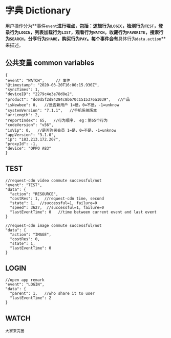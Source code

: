 # 字典 Dictionary

用户操作分为**事件`event`**进行埋点，包括：逻辑行为`LOGIC`，检测行为`TEST`，登录行为`LOGIN`，列表加载行为`LIST`，观看行为`WATCH`，收藏行为`FAVORITE`，搜索行为`SEARCH`，分享行为`SHARE`，购买行为`PAY`。每个事件会有**具体行为`data.action`**来描述。

## 公共变量 common variables
    {
    "event": "WATCH",     // 事件 
    "@timestamp": "2020-03-20T16:00:15.930Z",    
    "syncTimes": 1,
    "deviceID": "2279c4e3e78d8e2",      
    "product": "dc0d5f2d84284c8b670c1515376a1039",   //产品
    "isNewbee": 0,   //是否新用户 1=是，0=不是，-1=unknow
    "systemVersion": "7.1.1",   //手机系统版本
    "arrLength": 2,  
    "reportIndex": 65,   //行为顺序， eg：第65个行为
    "codeVersion": "v56",  
    "isVip": 0,   //是否购买会员 1=是，0=不是，-1=unknow
    "appVersion": "3.1.0",
    "ip": "183.213.172.207",
    "proxyId": -1,      
    "device": "OPPO A83" 
    }


## TEST 
    
    //request-cdn video commute successful/not
    "event": "TEST",
    "data": {
      "action": "RESOURCE",
      "costRes": 1,  //request-cdn time, second
      "state": 1,  //successful=1, failure=0
      "speed": 3627,  //successful=1, failure=0
      "lastEventTime": 0   //time between current event and last event
    }
    
    //request-cdn image commute successful/not
    "data": {
      "action": "IMAGE",
      "costRes": 0,
      "state": 1,
      "lastEventTime": 0
    }
   
## LOGIN
    //open app remark
    "event": "LOGIN",
    "data": {
      "parent": 1,   //who share it to user
      "lastEventTime": 2
    }
    
## WATCH


    大家来完善
